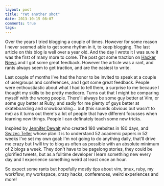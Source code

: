 ```yaml
---
layout: post
title: "Yet another shot"
date: 2013-10-15 08:07
comments: true
tags: 
---
```


Over the years I tried blogging a couple of times. However for some reason I
never seemed able to get some rhythm in it, to keep blogging. The last article
on this blog is well over a year old. And the day I wrote it I was sure it was
the first of many more to come. The post got some traction on
[Hacker News](https://news.ycombinator.com) and I got some great feedback.
However the article was a rant, and rants always seem to get traction, and are
the easiest to write.

<!-- more -->

Last couple of months I've had the honor to be invited to speak at a couple of
usergroups and conferences, and I got some great feedback. People were
enthoustiastic about what I had to tell them, a surprise to me because I thought
my skills to be pretty mediocre. Turns out that I might be comparing myself with
the wrong people. There'll always be some guy better at Vim, or some guy better
at Ruby, and sadly for me plenty of guys better at skateboarding and
snowboarding... but (this sounds obvious but wasn't to me) as it turns out
there's a lot of people that have different focusses when learning new things.
People I can definately teach some new tricks.

Inspired by [Jennifer Dewalt](http://blog.jenniferdewalt.com/post/62998082815/after-180-websites-im-ready-to-start-the-rest-of-my)
who created 180 websites in 180 days, and [Swizec Teller](http://swizec.com/blog/inspired-by-the-180-websites-i-will-understand-52-academic-papers-in-52-weeks/swizec/6365)
whose plan it is to understand 52 academic papers in 52 weeks I've set my own
goal: I'm not going to do anything daily, that'll drive me crazy but I will try
to blog as often as possible with an absolute minimum of 2 blogs a week. They
don't have to be pagelong stories, they could be glorified tweets, but as a
fulltime developer I learn something new every day and I experience something
weird at least once an hour.

So expect some rants but hopefully mostly tips about vim, tmux, ruby, my
workflow, my workspace, crazy hacks, conferences, weird experiences and more!
